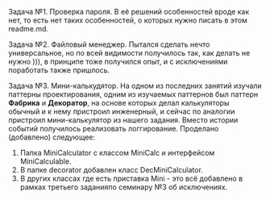 Задача №1. Проверка пароля. В её решений особенностей вроде как нет, то есть 
нет таких особенностей, о которых нужно писать в этом readme.md.

Задача №2. Файловый менеджер. Пытался сделать нечто универсальное, но по всей 
видимости получилось так, как делать не нужно ))), в принципе тоже получился опыт, и  с исключениями 
поработать также пришлось.

Задача №3. Мини-калькудятор. На одном из последних занятий изучали паттерны проектирования,
одним из изучаемых паттернов был паттерн **Фабрика** и **Декоратор**, на основе
которых делал калькуляторы обычный и к нему пристроил инженерный, и сейчас по аналогии
пристроил мини-калькулятор из нашего задания. Вместо истории событий получилось
реализовать логгирование. Проделано (добавлено) следующее:
1. Папка MiniCalculator c классом MiniCalc и интерфейсом MiniCalculable.
2. В папке decorator добавлен класс DecMiniCalculator.
3. B других классах где есть приставка Mini - это всё добавлено в рамках третьего
заданияпо семинару №3 об исключениях. 
